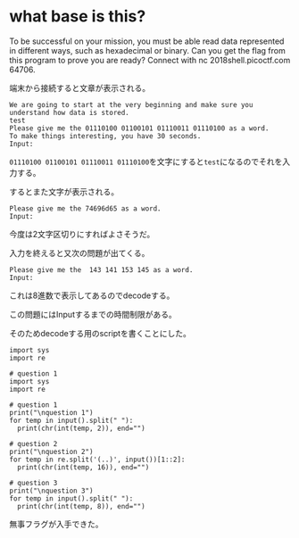 # what base is this?
To be successful on your mission, you must be able read data represented in different ways, such as hexadecimal or binary. Can you get the flag from this program to prove you are ready? Connect with nc 2018shell.picoctf.com 64706. 

端末から接続すると文章が表示される。

```
We are going to start at the very beginning and make sure you understand how data is stored.
test
Please give me the 01110100 01100101 01110011 01110100 as a word.
To make things interesting, you have 30 seconds.
Input:
```
`01110100 01100101 01110011 01110100`を文字にすると`test`になるのでそれを入力する。

するとまた文字が表示される。

```
Please give me the 74696d65 as a word.
Input:
```

今度は2文字区切りにすればよさそうだ。

入力を終えると又次の問題が出てくる。

```
Please give me the  143 141 153 145 as a word.
Input:
```

これは8進数で表示してあるのでdecodeする。



この問題にはInputするまでの時間制限がある。

そのためdecodeする用のscriptを書くことにした。

```pyhon
import sys
import re

# question 1
import sys
import re

# question 1
print("\nquestion 1")
for temp in input().split(" "):
  print(chr(int(temp, 2)), end="")

# question 2
print("\nquestion 2")
for temp in re.split('(..)', input())[1::2]:
  print(chr(int(temp, 16)), end="")

# question 3
print("\nquestion 3")
for temp in input().split(" "):
  print(chr(int(temp, 8)), end="")

```

無事フラグが入手できた。

